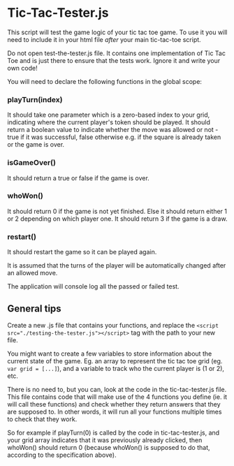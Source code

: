 # Tic-Tac-Tester.js
This script will test the game logic of your tic tac toe game. To use it you will need to include it in your html file _after_ your main tic-tac-toe script.

Do not open test-the-tester.js file. It contains one implementation of Tic Tac Toe and is just there to ensure that the tests work. Ignore it and write your own code!

You will need to declare the following functions in the global scope:

### playTurn(index)
It should take one parameter which is a zero-based index to your grid, indicating where the current player's token should be played.
It should return a boolean value to indicate whether the move was allowed or not - true if it was successful, false otherwise e.g. if the square is already taken or the game is over.

### isGameOver()
It should return a true or false if the game is over.

### whoWon()
It should return 0 if the game is not yet finished. Else it should return either 1 or 2 depending on which player one. It should return 3 if the game is a draw.

### restart()
It should restart the game so it can be played again.

It is assumed that the turns of the player will be automatically changed after an allowed move.

The application will console log all the passed or failed test.

## General tips
Create a new .js file that contains your functions, and replace the `<script src="./testing-the-tester.js"></script>` tag with the path to your new file.

You might want to create a few variables to store information about the current state of the game. Eg. an array to represent the tic tac toe grid (eg. `var grid = [...]`), and a variable to track who the current player is (1 or 2), etc.

There is no need to, but you can, look at the code in the tic-tac-tester.js file. This file contains code that will make use of the 4 functions you define (ie. it will call these functions) and check whether they return answers that they are supposed to. In other words, it will run all your functions multiple times to check that they work.

So for example if playTurn(0) is called by the code in tic-tac-tester.js, and your grid array indicates that it was previously already clicked, then whoWon() should return 0 (because whoWon() is supposed to do that, according to the specification above).
